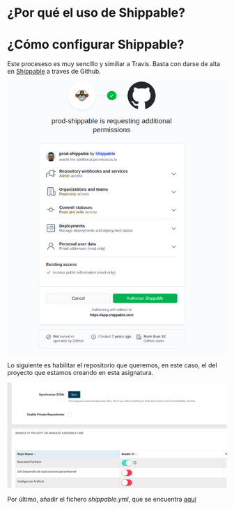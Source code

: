 # ¿Por qué el uso de Shippable?

# ¿Cómo configurar Shippable?
Este proceseso es muy sencillo y similiar a Travis. Basta con darse de alta en [Shippable](https://app.shippable.com/) a traves de Github.

![Shippable](https://github.com/antonioml97/BuscadorPartidos/blob/master/docs/img/Shippable.png)

Lo siguiente es habilitar el repositorio que queremos, en este caso, el del proyecto que estamos creando en esta asignatura. 

![ShippableRepro](https://github.com/antonioml97/BuscadorPartidos/blob/master/docs/img/shippable-Repro.png)

Por último, añadir el fichero *shippable.yml*, que se encuentra [aquí](https://github.com/antonioml97/BuscadorPartidos/blob/master/shippable.yml)